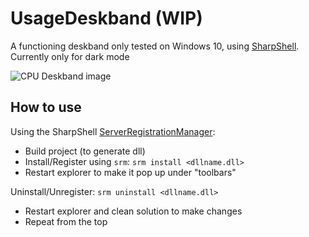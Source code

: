 # UsageDeskband (WIP)

A functioning deskband only tested on Windows 10, using [SharpShell](https://github.com/dwmkerr/sharpshell).
Currently only for dark mode

![CPU Deskband image](https://kompis.s-ul.eu/jOyr6bLo)

## How to use

Using the SharpShell [ServerRegistrationManager](https://github.com/dwmkerr/sharpshell/blob/main/docs/srm/srm.md):
- Build project (to generate dll)
- Install/Register using `srm`:
```srm install <dllname.dll>```
- Restart explorer to make it pop up under "toolbars"

Uninstall/Unregister:
```srm uninstall <dllname.dll>```
- Restart explorer and clean solution to make changes
- Repeat from the top
